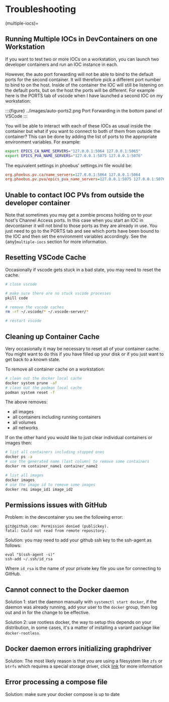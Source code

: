 # Troubleshooting

(multiple-iocs)=
## Running Multiple IOCs in DevContainers on one Workstation

If you want to test two or more IOCs on a workstation, you can launch two developer containers and run an IOC instance in each.

However, the auto port forwarding will not be able to bind to the default ports for the second container. It will therefore pick a different port number to bind to on the host. Inside of the container the IOC will still be listening on the default ports, but on the host the ports will be different. For example here is the PORTS tab of vscode when I have launched a second IOC on my workstation:

:::{figure} ../images/auto-ports2.png
Port Forwarding in the bottom panel of VSCode
:::

You will be able to interact with each of these IOCs as usual inside the container but what if you want to connect to both of them from outside the container? This can be done by adding the list of ports to the appropriate environment variables. For example:

```bash
export EPICS_CA_NAME_SERVERS="127.0.0.1:5064 127.0.0.1:5065"
export EPICS_PVA_NAME_SERVERS="127.0.0.1:5075 127.0.0.1:5076"
```

The equivalent settings in phoebus' settings.ini file would be:

```ini
org.phoebus.pv.ca/name_servers=127.0.0.1:5064 127.0.0.1:5064
org.phoebus.pv.pva/epics_pva_name_servers=127.0.0.1:5075 127.0.0.1:5076
```

## Unable to contact IOC PVs from outside the developer container

Note that sometimes you may get a zombie process holding on to your host's Channel Access ports. In this case when you start an IOC in devcontainer it will not bind to those ports as they are already in use. You just need to go to the PORTS tab and see which ports have been bound to the IOC and then set the environment variables accordingly. See the {any}`multiple-iocs` section for more information.

## Resetting VSCode Cache

Occasionally if vscode gets stuck in a bad state, you may need to reset the cache.

```bash
# close vscode

# make sure there are no stuck vscode processes
pkill code

# remove the vscode caches
rm -rf ~/.vscode/* ~/.vscode-server/*

# restart vscode
```


## Cleaning up Container Cache

Very occasionally it may be necessary to reset all of your container cache. You might want to do this if you have filled up your disk or if you just want to get back to a known state.

To remove all container cache on a workstation:

```bash
# clean out the docker local cache
docker system prune -af
# clean out the podman local cache
podman system reset -f
```

The above removes:
- all images
- all containers including running containers
- all volumes
- all networks


If on the other hand you would like to just clear individual containers or images then:


```bash
# list all containers including stopped ones
docker ps -a
# use the generated name (last column) to remove some containers
docker rm container_name1 container_name2

# list all images
docker images
# use the image id to remove some images
docker rmi image_id1 image_id2
```

## Permissions issues with GitHub

Problem: in the devcontainer you see the following error:

```none
git@github.com: Permission denied (publickey).
fatal: Could not read from remote repository.
```

Solution: you may need to add your github ssh key to the ssh-agent as
follows:

```none
eval "$(ssh-agent -s)"
ssh-add ~/.ssh/id_rsa
```

Where `id_rsa` is the name of your private key file you use for connecting
to GitHub.

## Cannot connect to the Docker daemon

Solution 1: start the daemon manually with `systemctl start docker`,
if the daemon was already running, add your user to the `docker` group, then
log out and in for the change to be effective.

Solution 2: use rootless docker, the way to setup this depends on your
distribution, in some cases, it's a matter of installing a variant package
like `docker-rootless`.

## Docker daemon errors initializing graphdriver

Solution: The most likely reason is that you are using a filesystem like `zfs`
or `btrfs` which requires a special storage driver, click
[link](https://docs.docker.com/engine/storage/drivers/select-storage-driver/)
for more information

## Error processing a compose file

Solution: make sure your docker compose is up to date
